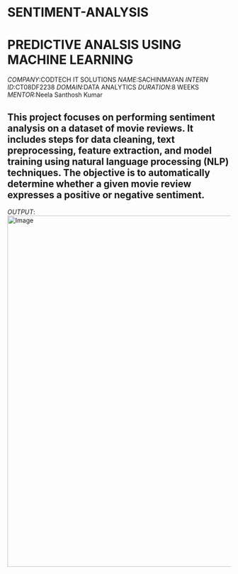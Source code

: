 # SENTIMENT-ANALYSIS
# PREDICTIVE ANALSIS USING MACHINE LEARNING
*COMPANY*:CODTECH IT SOLUTIONS
*NAME*:SACHINMAYAN
*INTERN ID*:CT08DF2238
*DOMAIN*:DATA ANALYTICS
*DURATION*:8 WEEKS
*MENTOR*:Neela Santhosh Kumar
## This project focuses on performing sentiment analysis on a dataset of movie reviews. It includes steps for data cleaning, text preprocessing, feature extraction, and model training using natural language processing (NLP) techniques. The objective is to automatically determine whether a given movie review expresses a positive or negative sentiment.

*OUTPUT*:
<img width="1919" height="791" alt="Image" src="https://github.com/user-attachments/assets/964fd5a4-beca-49ae-a9d7-75d52c318d38" />
